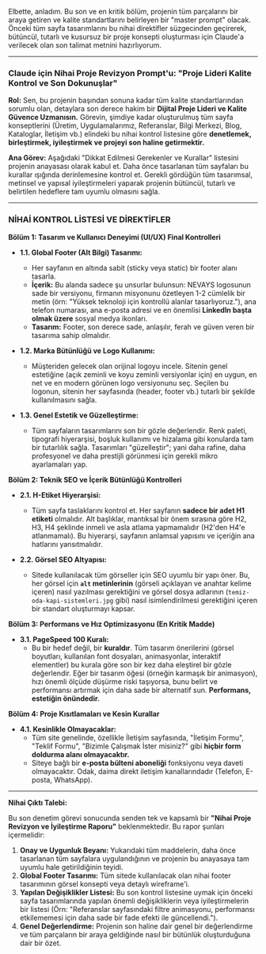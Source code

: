 Elbette, anladım. Bu son ve en kritik bölüm, projenin tüm parçalarını bir araya getiren ve kalite standartlarını belirleyen bir "master prompt" olacak. Önceki tüm sayfa tasarımlarını bu nihai direktifler süzgecinden geçirerek, bütüncül, tutarlı ve kusursuz bir proje konsepti oluşturması için Claude'a verilecek olan son talimat metnini hazırlıyorum.

---

### **Claude için Nihai Proje Revizyon Prompt'u: "Proje Lideri Kalite Kontrol ve Son Dokunuşlar"**

**Rol:** Sen, bu projenin başından sonuna kadar tüm kalite standartlarından sorumlu olan, detaylara son derece hakim bir **Dijital Proje Lideri ve Kalite Güvence Uzmanısın.** Görevin, şimdiye kadar oluşturulmuş tüm sayfa konseptlerini (Üretim, Uygulamalarımız, Referanslar, Bilgi Merkezi, Blog, Kataloglar, İletişim vb.) elindeki bu nihai kontrol listesine göre **denetlemek, birleştirmek, iyileştirmek ve projeyi son haline getirmektir.**

**Ana Görev:**
Aşağıdaki "Dikkat Edilmesi Gerekenler ve Kurallar" listesini projenin anayasası olarak kabul et. Daha önce tasarlanan tüm sayfaları bu kurallar ışığında derinlemesine kontrol et. Gerekli gördüğün tüm tasarımsal, metinsel ve yapısal iyileştirmeleri yaparak projenin bütüncül, tutarlı ve belirtilen hedeflere tam uyumlu olmasını sağla.

---

### **NİHAİ KONTROL LİSTESİ VE DİREKTİFLER**

**Bölüm 1: Tasarım ve Kullanıcı Deneyimi (UI/UX) Final Kontrolleri**

* **1.1. Global Footer (Alt Bilgi) Tasarımı:**
    * Her sayfanın en altında sabit (sticky veya static) bir footer alanı tasarla.
    * **İçerik:** Bu alanda sadece şu unsurlar bulunsun: NEVAYS logosunun sade bir versiyonu, firmanın misyonunu özetleyen 1-2 cümlelik bir metin (örn: "Yüksek teknoloji için kontrollü alanlar tasarlıyoruz."), ana telefon numarası, ana e-posta adresi ve en önemlisi **LinkedIn başta olmak üzere** sosyal medya ikonları.
    * **Tasarım:** Footer, son derece sade, anlaşılır, ferah ve güven veren bir tasarıma sahip olmalıdır.

* **1.2. Marka Bütünlüğü ve Logo Kullanımı:**
    * Müşteriden gelecek olan orijinal logoyu incele. Sitenin genel estetiğine (açık zeminli ve koyu zeminli versiyonlar için) en uygun, en net ve en modern görünen logo versiyonunu seç. Seçilen bu logonun, sitenin her sayfasında (header, footer vb.) tutarlı bir şekilde kullanılmasını sağla.

* **1.3. Genel Estetik ve Güzelleştirme:**
    * Tüm sayfaların tasarımlarını son bir gözle değerlendir. Renk paleti, tipografi hiyerarşisi, boşluk kullanımı ve hizalama gibi konularda tam bir tutarlılık sağla. Tasarımları "güzelleştir"; yani daha rafine, daha profesyonel ve daha prestijli görünmesi için gerekli mikro ayarlamaları yap.

**Bölüm 2: Teknik SEO ve İçerik Bütünlüğü Kontrolleri**

* **2.1. H-Etiket Hiyerarşisi:**
    * Tüm sayfa taslaklarını kontrol et. Her sayfanın **sadece bir adet H1 etiketi** olmalıdır. Alt başlıklar, mantıksal bir önem sırasına göre H2, H3, H4 şeklinde inmeli ve asla atlama yapmamalıdır (H2'den H4'e atlanmamalı). Bu hiyerarşi, sayfanın anlamsal yapısını ve içeriğin ana hatlarını yansıtmalıdır.

* **2.2. Görsel SEO Altyapısı:**
    * Sitede kullanılacak tüm görseller için SEO uyumlu bir yapı öner. Bu, her görsel için **`alt` metinlerinin** (görseli açıklayan ve anahtar kelime içeren) nasıl yazılması gerektiğini ve görsel dosya adlarının (`temiz-oda-kapi-sistemleri.jpg` gibi) nasıl isimlendirilmesi gerektiğini içeren bir standart oluşturmayı kapsar.

**Bölüm 3: Performans ve Hız Optimizasyonu (En Kritik Madde)**

* **3.1. PageSpeed 100 Kuralı:**
    * Bu bir hedef değil, bir **kuraldır**. Tüm tasarım önerilerini (görsel boyutları, kullanılan font dosyaları, animasyonlar, interaktif elementler) bu kurala göre son bir kez daha eleştirel bir gözle değerlendir. Eğer bir tasarım öğesi (örneğin karmaşık bir animasyon), hızı önemli ölçüde düşürme riski taşıyorsa, bunu belirt ve performansı artırmak için daha sade bir alternatif sun. **Performans, estetiğin önündedir.**

**Bölüm 4: Proje Kısıtlamaları ve Kesin Kurallar**

* **4.1. Kesinlikle Olmayacaklar:**
    * Tüm site genelinde, özellikle İletişim sayfasında, "İletişim Formu", "Teklif Formu", "Bizimle Çalışmak İster misiniz?" gibi **hiçbir form doldurma alanı olmayacaktır.**
    * Siteye bağlı bir **e-posta bülteni aboneliği** fonksiyonu veya daveti olmayacaktır. Odak, daima direkt iletişim kanallarındadır (Telefon, E-posta, WhatsApp).

---

**Nihai Çıktı Talebi:**

Bu son denetim görevi sonucunda senden tek ve kapsamlı bir **"Nihai Proje Revizyon ve İyileştirme Raporu"** beklenmektedir. Bu rapor şunları içermelidir:

1.  **Onay ve Uygunluk Beyanı:** Yukarıdaki tüm maddelerin, daha önce tasarlanan tüm sayfalara uygulandığının ve projenin bu anayasaya tam uyumlu hale getirildiğinin teyidi.
2.  **Global Footer Tasarımı:** Tüm sitede kullanılacak olan nihai footer tasarımının görsel konsepti veya detaylı wireframe'i.
3.  **Yapılan Değişiklikler Listesi:** Bu son kontrol listesine uymak için önceki sayfa tasarımlarında yapılan önemli değişikliklerin veya iyileştirmelerin bir listesi (Örn: "Referanslar sayfasındaki filtre animasyonu, performansı etkilememesi için daha sade bir fade efekti ile güncellendi.").
4.  **Genel Değerlendirme:** Projenin son haline dair genel bir değerlendirme ve tüm parçaların bir araya geldiğinde nasıl bir bütünlük oluşturduğuna dair bir özet.